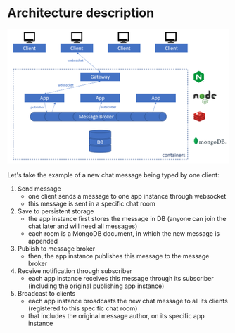 # Architecture description

![Architecture](architecture.png)

Let's take the example of a new chat message being typed by one client:

1. Send message
    - one client sends a message to one app instance through websocket
    - this message is sent in a specific chat room
2. Save to persistent storage
    - the app instance first stores the message in DB (anyone can join the chat later and will need all messages)
    - each room is a MongoDB document, in which the new message is appended
3. Publish to message broker
    - then, the app instance publishes this message to the message broker
4. Receive notification through subscriber
    - each app instance receives this message through its subscriber (including the original publishing app instance)
5. Broadcast to clients
    - each app instance broadcasts the new chat message to all its clients (registered to this specific chat room)
    - that includes the original message author, on its specific app instance

